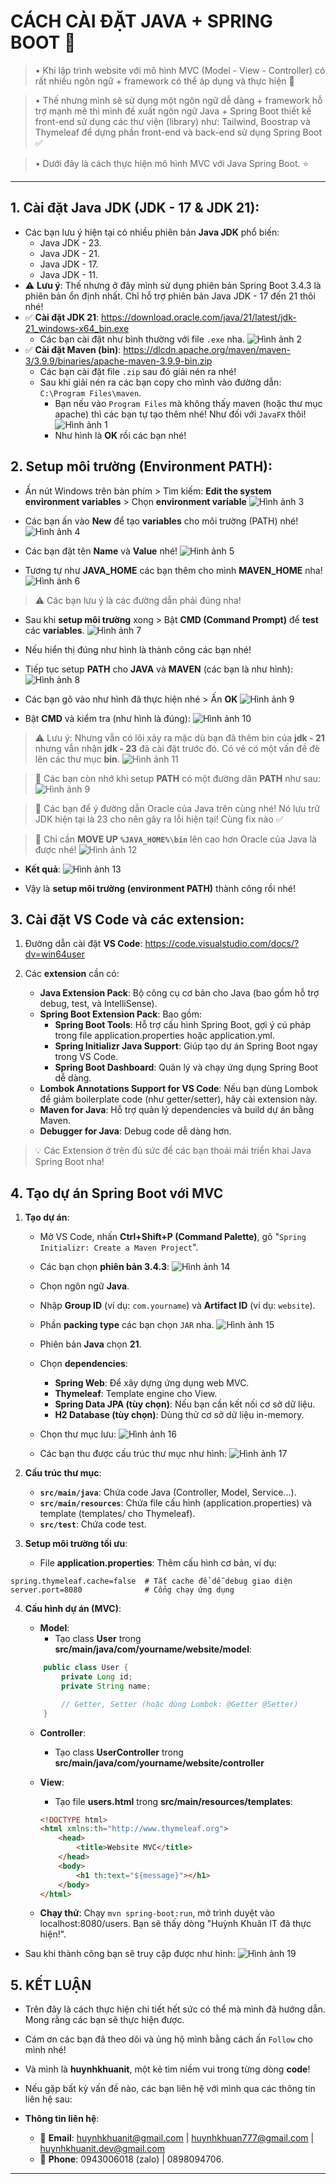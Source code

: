 # CÁCH CÀI ĐẶT JAVA + SPRING BOOT 🚀

> • Khi lập trình website với mô hình MVC (Model - View - Controller) có rất nhiều ngôn ngữ + framework có thể áp dụng và thực hiện 🚀

> • Thế nhưng mình sẽ sử dụng một ngôn ngữ dễ dàng + framework hỗ trợ mạnh mẽ thì mình đề xuất ngôn ngữ Java + Spring Boot thiết kế front-end sử dụng các thư viện (library) như: Tailwind, Boostrap và Thymeleaf để dựng phần front-end và back-end sử dụng Spring Boot ✅

> • Dưới đây là cách thực hiện mô hình MVC với Java Spring Boot. ⭐

---

## 1. Cài đặt Java JDK (JDK - 17 & JDK 21):

-   Các bạn lưu ý hiện tại có nhiều phiên bản **Java JDK** phổ biến:
    -   Java JDK - 23.
    -   Java JDK - 21.
    -   Java JDK - 17.
    -   Java JDK - 11.
-   ⚠️ **Lưu ý**: Thế nhưng ở đây mình sử dụng phiên bản Spring Boot 3.4.3 là phiên bản ổn định nhất. Chỉ hỗ trợ phiên bản Java JDK - 17 đến 21 thôi nhé!
-   ✅ **Cài đặt JDK 21**: https://download.oracle.com/java/21/latest/jdk-21_windows-x64_bin.exe
    -   Các bạn cài đặt như bình thường với file `.exe` nha.
        ![Hình ảnh 2](./resources/image%20copy%202.png)
-   ✅ **Cài đặt Maven (bin)**: https://dlcdn.apache.org/maven/maven-3/3.9.9/binaries/apache-maven-3.9.9-bin.zip
    -   Các bạn cài đặt file `.zip` sau đó giải nén ra nhé!
    -   Sau khi giải nén ra các bạn copy cho mình vào đường dẫn: `C:\Program Files\maven`.
        -   Bạn nếu vào `Program Files` mà không thấy maven (hoặc thư mục apache) thì các bạn tự tạo thêm nhé! Như đối với `JavaFX` thôi!
            ![Hình ảnh 1](./resources/image%20copy.png)
        -   Như hình là **OK** rồi các bạn nhé!

## 2. Setup môi trường (Environment PATH):

-   Ấn nút Windows trên bàn phím > Tìm kiếm: **Edit the system environment variables** > Chọn **environment variable**
    ![Hình ảnh 3](./resources/image%20copy%203.png)

-   Các bạn ấn vào **New** để tạo **variables** cho môi trường (PATH) nhé!
    ![Hình ảnh 4](./resources/image%20copy%204.png)

-   Các bạn đặt tên **Name** và **Value** nhé!
    ![Hình ảnh 5](./resources/image%20copy%205.png)

-   Tương tự như **JAVA_HOME** các bạn thêm cho mình **MAVEN_HOME** nha!
    ![Hình ảnh 6](./resources/image%20copy%206.png)

> ⚠️ Các bạn lưu ý là các đường dẫn phải đúng nha!

-   Sau khi **setup môi trường** xong > Bật **CMD (Command Prompt)** để **test** các **variables**.
    ![Hình ảnh 7](./resources/image%20copy%207.png)
-   Nếu hiển thị đúng như hình là thành công các bạn nhé!

-   Tiếp tục setup **PATH** cho **JAVA** và **MAVEN** (các bạn là như hình):
    ![Hình ảnh 8](./resources/image%20copy%208.png)

-   Các bạn gõ vào như hình đã thực hiện nhé > Ấn **OK**
    ![Hình ảnh 9](./resources/image%20copy%209.png)

-   Bật **CMD** và kiểm tra (như hình là đúng):
    ![Hình ảnh 10](./resources/image%20copy%2010.png)

> ⚠️ Lưu ý: Nhưng vẫn có lôi xảy ra mặc dù bạn đã thêm bin của **jdk - 21** nhưng vẫn nhận **jdk - 23** đã cài đặt trước đó. Có vẻ có một vấn đề đè lên các thư mục **bin**.
> ![Hình ảnh 11](./resources/image%20copy%2011.png)

> 🚨 Các bạn còn nhớ khi setup **PATH** có một đường dân **PATH** như sau:
> ![Hình ảnh 9](./resources/image%20copy%209.png)

> 🚨 Các bạn để ý đường dẫn Oracle của Java trên cùng nhé! Nó lưu trữ JDK hiện tại là 23 cho nên gây ra lỗi hiện tại! Cùng fix nào ✅

> 🚀 Chỉ cần **MOVE UP** **`%JAVA_HOME%\bin`** lên cao hơn Oracle của Java là được nhé!
> ![Hình ảnh 12](./resources/image%20copy%2012.png)

-   **Kết quả**:
    ![Hình ảnh 13](./resources/image%20copy%2013.png)

-   Vậy là **setup môi trường (environment PATH)** thành công rồi nhé!

## 3. Cài đặt VS Code và các extension:

1. Đường dẫn cài đặt **VS Code**: https://code.visualstudio.com/docs/?dv=win64user

2. Các **extension** cần có:
    - **Java Extension Pack**: Bộ công cụ cơ bản cho Java (bao gồm hỗ trợ debug, test, và IntelliSense).
    - **Spring Boot Extension Pack**: Bao gồm:
        - **Spring Boot Tools**: Hỗ trợ cấu hình Spring Boot, gợi ý cú pháp trong file application.properties hoặc application.yml.
        - **Spring Initializr Java Support**: Giúp tạo dự án Spring Boot ngay trong VS Code.
        - **Spring Boot Dashboard**: Quản lý và chạy ứng dụng Spring Boot dễ dàng.
    - **Lombok Annotations Support for VS Code**: Nếu bạn dùng Lombok để giảm boilerplate code (như getter/setter), hãy cài extension này.
    - **Maven for Java**: Hỗ trợ quản lý dependencies và build dự án bằng Maven.
    - **Debugger for Java**: Debug code dễ dàng hơn.

> 💡 Các Extension ở trên đủ sức để các bạn thoải mái triển khai Java Spring Boot nha!

## 4. Tạo dự án Spring Boot với MVC

1. **Tạo dự án**:

    - Mở VS Code, nhấn **Ctrl+Shift+P (Command Palette)**, gõ "`Spring Initializr: Create a Maven Project`".
    - Các bạn chọn **phiên bản 3.4.3**:
      ![Hình ảnh 14](./resources/image%20copy%2014.png)
    - Chọn ngôn ngữ **Java**.
    - Nhập **Group ID** (ví dụ: `com.yourname`) và **Artifact ID** (ví dụ: `website`).
    - Phần **packing type** các bạn chọn `JAR` nha.
      ![Hình ảnh 15](./resources/image%20copy%2015.png)
    - Phiên bản **Java** chọn **21**.
    - Chọn **dependencies**:
        - **Spring Web**: Để xây dựng ứng dụng web MVC.
        - **Thymeleaf**: Template engine cho View.
        - **Spring Data JPA (tùy chọn)**: Nếu bạn cần kết nối cơ sở dữ liệu.
        - **H2 Database (tùy chọn)**: Dùng thử cơ sở dữ liệu in-memory.
    - Chọn thư mục lưu:
      ![Hình ảnh 16](./resources/image%20copy%2016.png)
      
    - Các bạn thu được cấu trúc thư mục như hình:
      ![Hình ảnh 17](./resources/image%20copy%2017.png)

2. **Cấu trúc thư mục**:

    - **`src/main/java`**: Chứa code Java (Controller, Model, Service...).
    - **`src/main/resources`**: Chứa file cấu hình (application.properties) và template (templates/ cho Thymeleaf).
    - **`src/test`**: Chứa code test.

3. **Setup môi trường tối ưu**:
    - File **application.properties**: Thêm cấu hình cơ bản, ví dụ:

```text
spring.thymeleaf.cache=false  # Tắt cache để dễ debug giao diện
server.port=8080              # Cổng chạy ứng dụng
```

4. **Cấu hình dự án (MVC)**:

    - **Model**:
        - Tạo class **User** trong **src/main/java/com/yourname/website/model**:

    ```java
        public class User {
            private Long id;
            private String name;

            // Getter, Setter (hoặc dùng Lombok: @Getter @Setter)
        }
    ```

    - **Controller**:

        - Tạo class **UserController** trong **src/main/java/com/yourname/website/controller**

    - **View**:

        - Tạo file **users.html** trong **src/main/resources/templates**:

        ```html
        <!DOCTYPE html>
        <html xmlns:th="http://www.thymeleaf.org">
            <head>
                <title>Website MVC</title>
            </head>
            <body>
                <h1 th:text="${message}"></h1>
            </body>
        </html>
        ```

    - **Chạy thử**: Chạy `mvn spring-boot:run`, mở trình duyệt vào localhost:8080/users. Bạn sẽ thấy dòng "Huỳnh Khuân IT đã thực hiện!".

- Sau khi thành công bạn sẽ truy cập được như hình:
![Hình ảnh 19](./resources/image%20copy%2019.png)

## 5. KẾT LUẬN

- Trên đây là cách thực hiện chi tiết hết sức có thể mà mình đã hướng dẫn. Mong rằng các bạn sẽ thực hiện được.
- Cám ơn các bạn đã theo dõi và ủng hộ mình bằng cách ấn `Follow` cho mình nhé!
- Và mình là **huynhkhuanit**, một kẻ tìm niềm vui trong từng dòng **code**!
- Nếu gặp bất kỳ vấn đề nào, các bạn liên hệ với mình qua các thông tin liên hệ sau:

- **Thông tin liên hệ**:
    - 📧 **Email**: huynhkhuanit@gmail.com | huynhkhuan777@gmail.com | huynhkhuanit.dev@gmail.com
    - 📱 **Phone**: 0943006018 (zalo) | 0898094706.

---